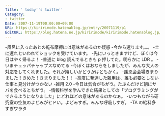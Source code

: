 ```yaml
---
Title: ' today''s twitter'
Category:
- twitter
Date: 2007-11-19T00:00:00+09:00
URL: https://kiririmode.hatenablog.jp/entry/20071119/p1
EditURL: https://blog.hatena.ne.jp/kiririmode/kiririmode.hatenablog.jp/atom/entry/8454420450078216205
---
```



-風呂に入ったあとの乾布摩擦には意味があるのか疑惑
-今から還ります。。。
-土に還れといわれてショックを受けています。
-先にいっときますけど、ぼくは今日はやく帰るよ！
-普通に blog 読んでるときも p 押してた。明らかに LDR 。
-いまチュッパチャップスなめてる
-今ぼくはおならをしましたが、みんな大人の対応をしてくれました。それが嬉しいかどうかはともかく。
-謝恩会会場きまりました！きめた！きまりました！！
-高度に発達した雑用は、誰も必要としない仕事と見分けがつかない
-雑用 2.0
-今日は気合がちがう。たぶんだけど朝にサバを食べるとちがう。
-情報科学を学んできた結果としての「プログラミングができるようになりました」にどれほどの意味があるのかなぁ。
-いつもながら研究室の空気のよどみがヒドい。よどみすぎ。みんな呼吸しすぎ。
-TA の給料多すぎワラタ
